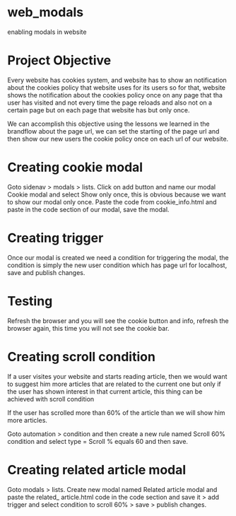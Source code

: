 
# web_modals
enabling modals in website

# Project Objective
Every website has cookies system, and website has to show an notification about the cookies policy
that website uses for its users so for that, website shows the notification about the cookies
policy once on any page that tha user has visited and not every time the page reloads and also
not on a certain page but on each page that website has but only once.

We can accomplish this objective using the lessons we learned in the brandflow about the page url,
we can set the starting of the page url and then show our new users the cookie policy once on each
url of our website.

# Creating cookie modal
Goto sidenav > modals > lists. Click on add button and name our modal Cookie modal and select Show
only once, this is obvious because we want to show our modal only once. Paste the code from
cookie_info.html and paste in the code section of our modal, save the modal.

# Creating trigger
Once our modal is created we need a condition for triggering the modal, the condition is simply 
the new user condition which has page url for localhost, save and publish changes.

# Testing
Refresh the browser and you will see the cookie button and info, refresh the browser again, this 
time you will not see the cookie bar.

# Creating scroll condition
If a user visites your website and starts reading article, then we would want to suggest him more 
articles that are related to the current one but only if the user has shown interest in that 
current article, this thing can be achieved with scroll condition

If the user has scrolled more than 60% of the article than we will show him more articles.

Goto automation > condition and then create a new rule named Scroll 60% condition and select type 
= Scroll % equals 60 and then save.

# Creating related article modal
Goto modals > lists. Create new modal named Related article modal and paste the related_
article.html code in the code section and save it > add trigger and select condition to scroll 
60% > save > publish changes.